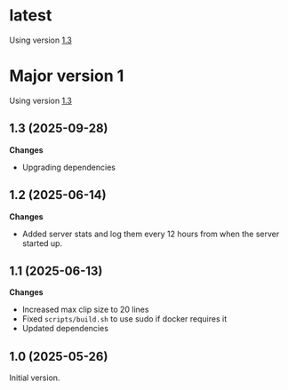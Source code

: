 # latest
Using version [1.3](#13-2025-09-28)

# Major version 1
Using version [1.3](#13-2025-09-28)

## 1.3 (2025-09-28)
**Changes**
- Upgrading dependencies

## 1.2 (2025-06-14)
**Changes**
- Added server stats and log them every 12 hours from when the server started up.

## 1.1 (2025-06-13)
**Changes**
- Increased max clip size to 20 lines
- Fixed `scripts/build.sh` to use sudo if docker requires it
- Updated dependencies

## 1.0 (2025-05-26)
Initial version.